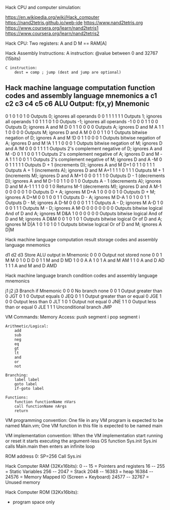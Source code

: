 Hack CPU and computer simulation:

https://en.wikipedia.org/wiki/Hack_computer
https://nand2tetris.github.io/web-ide
https://www.nand2tetris.org
https://www.coursera.org/learn/nand2tetris1
https://www.coursera.org/learn/nand2tetris2

Hack CPU:
    Two registers: A and D
    M == RAM[A]

Hack Assembly Instructions:
    A instruction:
        @value  between 0 and 32767 (15bits)
    
    C instruction:
        dest = comp ; jump (dest and jump are optional)

Hack machine language computation function codes and assembly language mnemonics
a	c1	c2	c3	c4	c5	c6	ALU Output: f(x,y)	Mnemonic
-------------------------------------------------------------
0	1	0	1	0	1	0	Outputs 0; ignores all operands	0
0	1	1	1	1	1	1	Outputs 1; ignores all operands	1
0	1	1	1	0	1	0	Outputs -1; ignores all operands	-1
0	0	0	1	1	0	0	Outputs D; ignores A and M	D
0	1	1	0	0	0	0	Outputs A; ignores D and M	A
1	1	1	0	0	0	0	Outputs M; ignores D and A	M
0	0	0	1	1	0	1	Outputs bitwise negation of D; ignores A and M	!D
0	1	1	0	0	0	1	Outputs bitwise negation of A; ignores D and M	!A
1	1	1	0	0	0	1	Outputs bitwise negation of M; ignores D and A	!M
0	0	0	1	1	1	1	Outputs 2's complement negative of D; ignores A and M	-D
0	1	1	0	0	1	1	Outputs 2's complement negative of A; ignores D and M	-A
1	1	1	0	0	1	1	Outputs 2's complement negative of M; ignores D and A	-M
0	0	1	1	1	1	1	Outputs D + 1 (increments D); ignores A and M	D+1
0	1	1	0	1	1	1	Outputs A + 1 (increments A); ignores D and M	A+1
1	1	1	0	1	1	1	Outputs M + 1 (increments M); ignores D and A	M+1
0	0	0	1	1	1	0	Outputs D - 1 (decrements D); ignores A and M	D-1
0	1	1	0	0	1	0	Outputs A - 1 (decrements A); ignores D and M	A-1
1	1	1	0	0	1	0	Returns M-1 (decrements M); ignores D and A	M-1
0	0	0	0	0	1	0	Outputs D + A; ignores M	D+A
1	0	0	0	0	1	0	Outputs D + M; ignores A	D+M
0	0	1	0	0	1	1	Outputs D - A; ignores M	D-A
1	0	1	0	0	1	1	Outputs D - M; ignores A	D-M
0	0	0	0	1	1	1	Outputs A - D; ignores M	A-D
1	0	0	0	1	1	1	Outputs M - D; ignores A	M-D
0	0	0	0	0	0	0	Outputs bitwise logical And of D and A; ignores M	D&A
1	0	0	0	0	0	0	Outputs bitwise logical And of D and M; ignores A	D&M
0	0	1	0	1	0	1	Outputs bitwise logical Or of D and A; ignores M	D|A
1	0	1	0	1	0	1	Outputs bitwise logical Or of D and M; ignores A	D|M

Hack machine language computation result storage codes and assembly language mnemonics

d1	d2	d3	Store ALU output in	Mnemonic
0	0	0	Output not stored	none
0	0	1	M	                M
0	1	0	D	                D
0	1	1	M and D	            MD
1	0	0	A	                A
1	0	1	A and M	            AM
1	1	0	A and D	            AD
1	1	1	A and M and D	    AMD

Hack machine language branch condition codes and assembly language mnemonics

j1	j2	j3	Branch if	                    Mnemonic
0	0	0	No branch	                    none
0	0	1	Output greater than 0	        JGT
0	1	0	Output equals 0	                JEQ
0	1	1	Output greater than or equal 0	JGE
1	0	0	Output less than 0	            JLT
1	0	1	Output not equal 0	            JNE
1	1	0	Output less than or equal 0	    JLE
1	1	1	Unconditional branch	        JMP






VM Commands:
    Memory Access:
        push segment i
        pop segment i
        
    Arithmetic/Logical:
        add
        sub
        neg
        eq
        gt
        lt
        and
        or
        not
    
    Branching:
        label label
        goto label
        if-goto label
    
    Functions:
        function functionName nVars
        call functionName nArgs
        return


VM programming convention:
    One file in any VM program is expected to be named Main.vm;
    One VM function in this file is expected to be named main

VM implementation convention:
    When the VM implementation start running or reset it starts executing 
    the argument-less OS function Sys.init
    Sys.ini calls Main.main then enters an infinite loop

ROM address 0:
    SP=256
    Call Sys.ini


Hack Computer RAM (32Kx16bits):
    0 --    15 = Pointers and registers
   16 --   255 = Static Variables
  256 --  2047 = Stack
 2048 -- 16383 = heap
16384 -- 24576 = Memory Mapped IO (Screen + Keyboard)
24577 -- 32767 = Unused memory

Hack Computer ROM (32Kx16bits):
  - program space only

